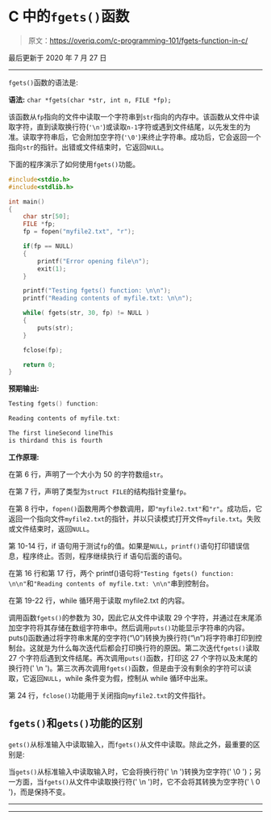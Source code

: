 # C 中的`fgets()`函数

> 原文：<https://overiq.com/c-programming-101/fgets-function-in-c/>

最后更新于 2020 年 7 月 27 日

* * *

`fgets()`函数的语法是:

**语法:** `char *fgets(char *str, int n, FILE *fp);`

该函数从`fp`指向的文件中读取一个字符串到`str`指向的内存中。该函数从文件中读取字符，直到读取换行符(`'\n'`)或读取`n-1`字符或遇到文件结尾，以先发生的为准。读取字符串后，它会附加空字符(`'\0'`)来终止字符串。成功后，它会返回一个指向`str`的指针。出错或文件结束时，它返回`NULL`。

下面的程序演示了如何使用`fgets()`功能。

```c
#include<stdio.h>
#include<stdlib.h>

int main()
{
    char str[50];
    FILE *fp;
    fp = fopen("myfile2.txt", "r");

    if(fp == NULL)
    {
        printf("Error opening file\n");
        exit(1);
    }

    printf("Testing fgets() function: \n\n");
    printf("Reading contents of myfile.txt: \n\n");

    while( fgets(str, 30, fp) != NULL )
    {
        puts(str);
    }

    fclose(fp);

    return 0;
}

```

**预期输出:**

```c
Testing fgets() function:

Reading contents of myfile.txt:

The first lineSecond lineThis
is thirdand this is fourth

```

**工作原理:**

在第 6 行，声明了一个大小为 50 的字符数组`str`。

在第 7 行，声明了类型为`struct FILE`的结构指针变量`fp`。

在第 8 行中，`fopen()`函数用两个参数调用，即`"myfile2.txt"`和`"r"`。成功后，它返回一个指向文件`myfile2.txt`的指针，并以只读模式打开文件`myfile.txt`。失败或文件结束时，返回`NULL`。

第 10-14 行，if 语句用于测试`fp`的值。如果是`NULL`，`printf()`语句打印错误信息，程序终止。否则，程序继续执行 if 语句后面的语句。

在第 16 行和第 17 行，两个 printf()语句将`"Testing fgets() function: \n\n"`和`"Reading contents of myfile.txt: \n\n"`串到控制台。

在第 19-22 行，while 循环用于读取 myfile2.txt 的内容。

调用函数`fgets()`的参数为 30，因此它从文件中读取 29 个字符，并通过在末尾添加空字符将其存储在数组字符串中。然后调用`puts()`功能显示字符串的内容。puts()函数通过将字符串末尾的空字符(“\0”)转换为换行符(“\n”)将字符串打印到控制台。这就是为什么每次迭代后都会打印换行符的原因。第二次迭代`fgets()`读取 27 个字符后遇到文件结尾。再次调用`puts()`函数，打印这 27 个字符以及末尾的换行符(' \n ')。第三次再次调用`fgets()`函数，但是由于没有剩余的字符可以读取，它返回`NULL`，while 条件变为假，控制从 while 循环中出来。

第 24 行，`fclose()`功能用于关闭指向`myfile2.txt`的文件指针。

## `fgets()`和`gets()`功能的区别

`gets()`从标准输入中读取输入，而`fgets()`从文件中读取。除此之外，最重要的区别是:

当`gets()`从标准输入中读取输入时，它会将换行符(' \n ')转换为空字符(' \0 ')；另一方面，当`fgets()`从文件中读取换行符(' \n ')时，它不会将其转换为空字符(' \ 0 ')，而是保持不变。

* * *

* * *